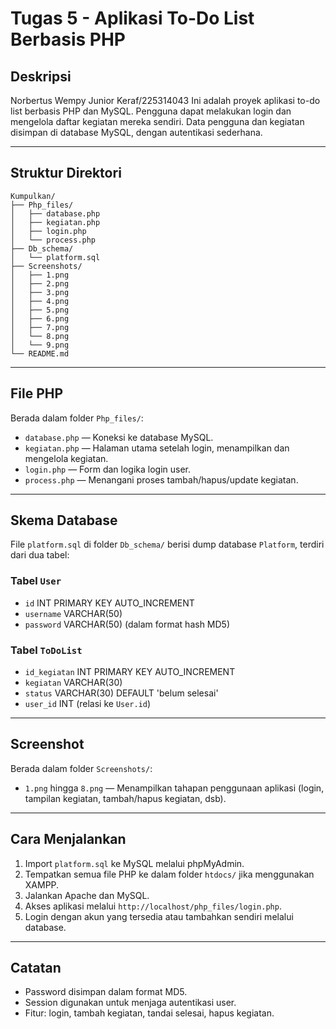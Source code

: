 # Tugas 5 - Aplikasi To-Do List Berbasis PHP

## Deskripsi
Norbertus Wempy Junior Keraf/225314043
Ini adalah proyek aplikasi to-do list berbasis PHP dan MySQL. Pengguna dapat melakukan login dan mengelola daftar kegiatan mereka sendiri. Data pengguna dan kegiatan disimpan di database MySQL, dengan autentikasi sederhana.

---

## Struktur Direktori

```
Kumpulkan/
├── Php_files/
│   ├── database.php
│   ├── kegiatan.php
│   ├── login.php
│   └── process.php
├── Db_schema/
│   └── platform.sql
├── Screenshots/
│   ├── 1.png
│   ├── 2.png
│   ├── 3.png
│   ├── 4.png
│   ├── 5.png
│   ├── 6.png
│   ├── 7.png
│   └── 8.png
│   └── 9.png 
└── README.md
```

---

## File PHP

Berada dalam folder `Php_files/`:

- `database.php` — Koneksi ke database MySQL.
- `kegiatan.php` — Halaman utama setelah login, menampilkan dan mengelola kegiatan.
- `login.php` — Form dan logika login user.
- `process.php` — Menangani proses tambah/hapus/update kegiatan.

---

## Skema Database

File `platform.sql` di folder `Db_schema/` berisi dump database `Platform`, terdiri dari dua tabel:

### Tabel `User`
- `id` INT PRIMARY KEY AUTO_INCREMENT
- `username` VARCHAR(50)
- `password` VARCHAR(50) (dalam format hash MD5)

### Tabel `ToDoList`
- `id_kegiatan` INT PRIMARY KEY AUTO_INCREMENT
- `kegiatan` VARCHAR(30)
- `status` VARCHAR(30) DEFAULT 'belum selesai'
- `user_id` INT (relasi ke `User.id`)

---

## Screenshot

Berada dalam folder `Screenshots/`:

- `1.png` hingga `8.png` — Menampilkan tahapan penggunaan aplikasi (login, tampilan kegiatan, tambah/hapus kegiatan, dsb).

---

## Cara Menjalankan

1. Import `platform.sql` ke MySQL melalui phpMyAdmin.
2. Tempatkan semua file PHP ke dalam folder `htdocs/` jika menggunakan XAMPP.
3. Jalankan Apache dan MySQL.
4. Akses aplikasi melalui `http://localhost/php_files/login.php`.
5. Login dengan akun yang tersedia atau tambahkan sendiri melalui database.

---

## Catatan

- Password disimpan dalam format MD5.
- Session digunakan untuk menjaga autentikasi user.
- Fitur: login, tambah kegiatan, tandai selesai, hapus kegiatan.
